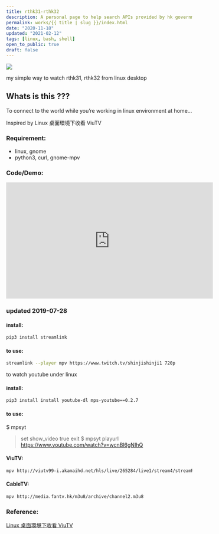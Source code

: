 ```yaml
---
title: rthk31-rthk32
description: A personal page to help search APIs provided by hk government. Also trying using gatsby.
permalink: works/{{ title | slug }}/index.html
date: "2020-11-18"
updated: "2021-02-12"
tags: [linux, bash, shell]
open_to_public: true
draft: false
---
```


![](/images/works/rthk31-rthk32.avif)


my simple way to watch rthk31, rthk32 from linux desktop

## Whats is this ???

To connect to the world while you’re working in linux environment at home...

Inspired by Linux 桌面環境下收看 ViuTV

### Requirement:

- linux, gnome
- python3, curl, gnome-mpv


### Code/Demo:

<iframe width="560" height="315" src="https://www.youtube-nocookie.com/embed/hJdwEo4QNx8" frameborder="0" allow="accelerometer; autoplay; clipboard-write; encrypted-media; gyroscope; picture-in-picture" allowfullscreen></iframe>


### updated 2019-07-28

#### install:

```bash
pip3 install streamlink
```

#### to use:

```bash
streamlink --player mpv https://www.twitch.tv/shinjishinji1 720p
```

to watch youtube under linux

#### install:

```bash
pip3 install install youtube-dl mps-youtube==0.2.7
```

#### to use:

$ mpsyt
> set show_video true
> exit
$ mpsyt playurl https://www.youtube.com/watch?v=wcnBl6gNIhQ


#### ViuTV:

```bash
mpv http://viutv99-i.akamaihd.net/hls/live/265284/live1/stream4/streamPlaylist.m3u8 mpv http://viutv99-i.akamaihd.net/hls/live/265284/live1/master.m3u8
```

#### CableTV:

```bash
mpv http://media.fantv.hk/m3u8/archive/channel2.m3u8
```


### Reference:

<a href="https://blog.wtako.net/view/23">Linux 桌面環境下收看 ViuTV</a>